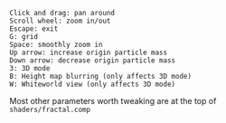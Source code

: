 ```
Click and drag: pan around
Scroll wheel: zoom in/out
Escape: exit
G: grid
Space: smoothly zoom in
Up arrow: increase origin particle mass
Down arrow: decrease origin particle mass
3: 3D mode
B: Height map blurring (only affects 3D mode)
W: Whiteworld view (only affects 3D mode)
```

Most other parameters worth tweaking are at the top of `shaders/fractal.comp`